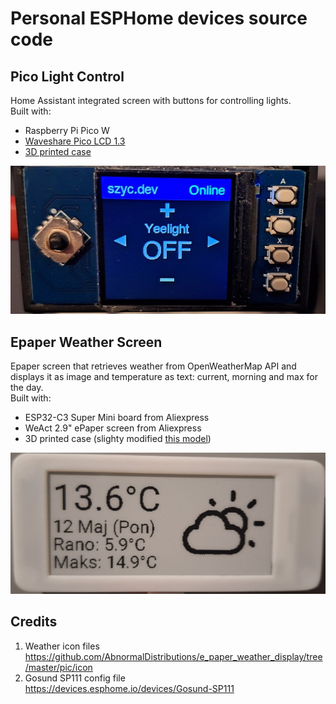 # Personal ESPHome devices source code 

## Pico Light Control
Home Assistant integrated screen with buttons for controlling lights. \
Built with:
- Raspberry Pi Pico W
- [Waveshare Pico LCD 1.3](https://www.waveshare.com/wiki/Pico-LCD-1.3)
- [3D printed case](https://www.printables.com/model/736288-raspberry-pico-rp2040-case)

![image](pico-light-control/photo.jpg)

## Epaper Weather Screen
Epaper screen that retrieves weather from OpenWeatherMap API and displays it as image and temperature as text: current, morning and max for the day. \
Built with:
- ESP32-C3 Super Mini board from Aliexpress
- WeAct 2.9" ePaper screen from Aliexpress
- 3D printed case (slighty modified [this model](https://www.printables.com/model/786905-weact-29-epaper-case/files))

![image](epaper-weather-screen/photo.jpg)

## Credits
1. Weather icon files \
https://github.com/AbnormalDistributions/e_paper_weather_display/tree/master/pic/icon
2. Gosund SP111 config file \
https://devices.esphome.io/devices/Gosund-SP111
